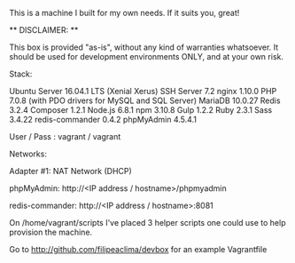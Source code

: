 This is a machine I built for my own needs. If it suits you, great!


** DISCLAIMER: **

This box is provided "as-is", without any kind of warranties whatsoever. It should be used for development environments ONLY, and at your own risk.

Stack:

Ubuntu Server 16.04.1 LTS (Xenial Xerus)
SSH Server 7.2
nginx 1.10.0
PHP 7.0.8 (with PDO drivers for MySQL and SQL Server)
MariaDB 10.0.27
Redis 3.2.4
Composer 1.2.1
Node.js 6.8.1
npm 3.10.8
Gulp 1.2.2
Ruby 2.3.1
Sass 3.4.22
redis-commander 0.4.2
phpMyAdmin 4.5.4.1

User / Pass : vagrant / vagrant

Networks:

Adapter #1: NAT Network (DHCP)

phpMyAdmin: http://<IP address / hostname>/phpmyadmin

redis-commander: http://<IP address / hostname>:8081

On /home/vagrant/scripts I've placed 3 helper scripts one could use to help provision the machine.

Go to http://github.com/filipeaclima/devbox for an example Vagrantfile
